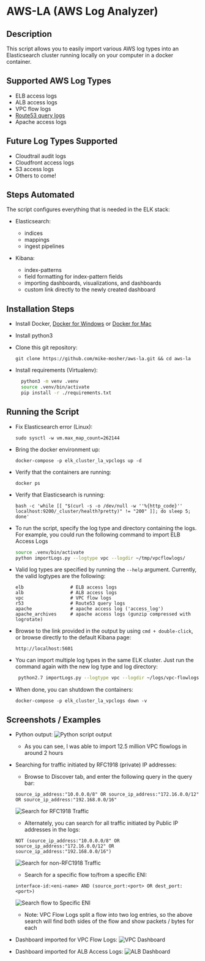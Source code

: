 # AWS-LA (AWS Log Analyzer)

## Description

This script allows you to easily import various AWS log types into an Elasticsearch cluster running locally on your computer in a docker container.

## Supported AWS Log Types

- ELB access logs
- ALB access logs
- VPC flow logs
- [Route53 query logs][r53-query-logs]
- Apache access logs

## Future Log Types Supported

- Cloudtrail audit logs
- Cloudfront access logs
- S3 access logs
- Others to come!

## Steps Automated

The script configures everything that is needed in the ELK stack:

- Elasticsearch:

  - indices
  - mappings
  - ingest pipelines

- Kibana:

  - index-patterns
  - field formatting for index-pattern fields
  - importing dashboards, visualizations, and dashboards
  - custom link directly to the newly created dashboard

## Installation Steps

- Install Docker, [Docker for Windows][docker-for-windows] or [Docker for Mac][docker-for-mac]
- Install python3
- Clone this git repository:

  `git clone https://github.com/mike-mosher/aws-la.git && cd aws-la`

- Install requirements (Virtualenv):

  ``` bash
    python3 -m venv .venv
    source .venv/bin/activate
    pip install -r ./requirements.txt
  ```

## Running the Script

- Fix Elasticsearch error (Linux):

  `sudo sysctl -w vm.max_map_count=262144`

- Bring the docker environment up:

  `docker-compose -p elk_cluster_la_vpclogs up -d`

- Verify that the containers are running:

  `docker ps`

- Verify that Elasticsearch is running:

  `bash -c 'while [[ "$(curl -s -o /dev/null -w ''%{http_code}'' localhost:9200/_cluster/health?pretty)" != "200" ]]; do sleep 5; done'`

- To run the script, specify the log type and directory containing the logs. For example, you could run the following command to import ELB Access Logs

  ``` bash
  source .venv/bin/activate
  python importLogs.py --logtype vpc --logdir ~/tmp/vpcflowlogs/
  ```

- Valid log types are specified by running the `--help` argument. Currently, the valid logtypes are the following:

  ``` text
  elb                 # ELB access logs
  alb                 # ALB access logs
  vpc                 # VPC flow logs
  r53                 # Route53 query logs
  apache              # apache access log ('access_log')
  apache_archives     # apache access logs (gunzip compressed with logrotate)
  ```

- Browse to the link provided in the output by using `cmd + double-click`, or browse directly to the default Kibana page:

  `http://localhost:5601`

- You can import multiple log types in the same ELK cluster. Just run the command again with the new log type and log directory:

  ``` bash
   python2.7 importLogs.py --logtype vpc --logdir ~/logs/vpc-flowlogs/
  ```

- When done, you can shutdown the containers:

  `docker-compose -p elk_cluster_la_vpclogs down -v`

## Screenshots / Examples

- Python output: ![Python script output][cli-output]

  - As you can see, I was able to import 12.5 million VPC flowlogs in around 2 hours

- Searching for traffic initiated by RFC1918 (private) IP addresses:

  - Browse to Discover tab, and enter the following query in the query bar:

  `source_ip_address:"10.0.0.0/8" OR source_ip_address:"172.16.0.0/12" OR source_ip_address:"192.168.0.0/16"`

  ![Search for RFC1918 Traffic][search-rfc1918]

  - Alternately, you can search for all traffic initiated by Public IP addresses in the logs:

  `NOT (source_ip_address:"10.0.0.0/8" OR source_ip_address:"172.16.0.0/12" OR source_ip_address:"192.168.0.0/16")`

  ![Search for non-RFC1918 Traffic][search-non-rfc1918]

  - Search for a specific flow to/from a specific ENI:

  `interface-id:<eni-name> AND (source_port:<port> OR dest_port:<port>)`

  ![Search flow to Specific ENI][search-eni]

  - Note: VPC Flow Logs split a flow into two log entries, so the above search will find both sides of the flow and show packets / bytes for each

- Dashboard imported for VPC Flow Logs: ![VPC Dashboard][vpc-dashboard]

- Dashboard imported for ALB Access Logs: ![ALB Dashboard][alb-dashboard]

[alb-dashboard]: examples_screenshots/ALB_Dashboard_Screenshots/ALB_Dashboard.jpg?raw=true
[cli-output]: examples_screenshots/VFL_example_12.5m_documents_imported.png?raw=true
[docker-for-mac]: https://docs.docker.com/docker-for-mac/install/#download-docker-for-mac
[docker-for-windows]: https://docs.docker.com/docker-for-windows/install/#download-docker-for-windows
[r53-query-logs]: https://aws.amazon.com/about-aws/whats-new/2017/09/amazon-route-53-announces-support-for-dns-query-logging/
[search-eni]: examples_screenshots/VPC_Dashboard_Screenshots/Search_for_both_sides_of_a_flow_record_for_a_specific_ENI.png?raw=true
[search-non-rfc1918]: examples_screenshots/VPC_Dashboard_Screenshots/Search_for_non_RFC1918_traffic.png?raw=true
[search-rfc1918]: examples_screenshots/VPC_Dashboard_Screenshots/Search_for_RFC1918_traffic.png?raw=true
[vpc-dashboard]: examples_screenshots/VPC_Dashboard_Screenshots/VPC_Flow_Logs_Dashboard.jpg?raw=true
